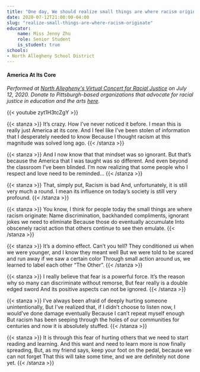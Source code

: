 ```yaml
---
title: "One day, We should realize small things are where racism originate: Name discrimination, backhanded compliments, ignorant jokes we need to eliminate"
date: 2020-07-12T21:00:00-04:00
slug: "realize-small-things-are-where-racism-originate"
educator:
    name: Miss Jenny Zhu
    role: Senior Student
    is_student: true
schools:
- North Allegheny School District
---
```


#### America At Its Core

_Performed at [North Allegheny's Virtual Concert for Racial Justice](https://givebutter.com/ZF5K9b) on July 12, 2020. Donate to Pittsburgh-based organizations that advocate for racial justice in education and the arts [here](https://givebutter.com/ZF5K9b)._

{{< youtube zyt1H3tcZgY >}}

{{< stanza >}}
It’s crazy. How I’ve never noticed it before.
I mean this is really just America at its core.
And I feel like I’ve been stolen of information that I desperately needed to know
Because I thought racism at this magnitude was solved long ago.
{{< /stanza >}}

{{< stanza >}}
And I now know that that mindset was so ignorant.
But that’s because the America that I was taught was so different.
And even beyond the classroom I’ve been blinded.
I’m now realizing that some people who I respect and love need to be reminded...
{{< /stanza >}}

{{< stanza >}}
That, simply put,
Racism is bad
And, unfortunately, it is still very much a round.
I mean its influence on today’s society is still very profound.
{{< /stanza >}}

{{< stanza >}}
You know, I think for people today the small things are where racism originate:
Name discrimination, backhanded compliments, ignorant jokes we need to eliminate
Because those do eventually accumulate
Into obscenely racist action that others continue to see then emulate.
{{< /stanza >}}

{{< stanza >}}
It’s a domino effect. Can’t you tell?
They conditioned us when we were younger, and I know they meant well
But we were told to be scared and run away if we saw a certain color
Through small action around us, we learned to label each other “The Other”.
{{< /stanza >}}

{{< stanza >}}
I really believe that fear is a powerful force.
It’s the reason why so many can discriminate without remorse,
But fear really is a double edged sword
And its positive aspects can not be ignored.
{{< /stanza >}}

{{< stanza >}}
I’ve always been afraid of deeply hurting someone unintentionally,
But I’ve realized that, if I didn’t choose to listen now, I would’ve done damage eventually
Because I can’t repeat myself enough
But racism has been seeping through the holes of our communities for centuries and now it is absolutely stuffed.
{{< /stanza >}}

{{< stanza >}}
It is through this fear of hurting others that we need to start reading and learning.
And this want and need to learn more is now finally spreading,
But, as my friend says, keep your foot on the pedal, because we can not forget
That this will take some time, and we are definitely not done yet.
{{< /stanza >}}
